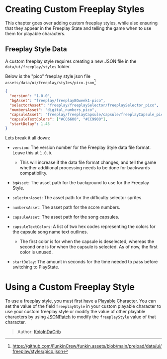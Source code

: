 [tags]: / "intermediate,ui,json"

# Creating Custom Freeplay Styles

This chapter goes over adding custom freeplay styles, while also ensuring that they appear in the Freeplay State and telling the game when to use them for playable characters.

## Freeplay Style Data

A custom freeplay style requires creating a new JSON file in the `data/ui/freeplay/styles` folder.

Below is the "pico" freeplay style json file `assets/data/ui/freeplay/styles/pico.json`[^pico]

```json
{
  "version": "1.0.0",
  "bgAsset": "freeplay/freeplayBGweek1-pico",
  "selectorAsset": "freeplay/freeplaySelector/freeplaySelector_pico",
  "numbersAsset": "digital_numbers_pico",
  "capsuleAsset": "freeplay/freeplayCapsule/capsule/freeplayCapsule_pico",
  "capsuleTextColors": ["#CC6600", "#CC9900"],
  "startDelay": 1.45
}
```

Lets break it all down:

- `version`: The version number for the Freeplay Style data file format. Leave this at `1.0.0`.
  - This will increase if the data file format changes, and tell the game whether additional processing needs to be done for backwards compatibility.

- `bgAsset`: The asset path for the background to use for the Freeplay Style.
- `selectorAsset`: The asset path for the difficulty selector sprites.
- `numbersAsset`: The asset path for the score numbers.
- `capsuleAsset`: The asset path for the song capsules.
- `capsuleTextColors`: A list of two hex codes representing the colors for the capsule song name text outlines.
  - The first color is for when the capsule is deselected, whereas the second one is for when the capsule is selected. As of now, the first color is unused.

- `startDelay`: The amount in seconds for the time needed to pass before switching to PlayState.

# Using a Custom Freeplay Style

To use a freeplay style, you must first have a [Playable Character](1.CustomPlayableCharacters.md). You can set the value of the field `freeplayStyle` in your custom playable character to use your custom freeplay style or modify the value of other playable characters by using [JSONPatch](../Introduction/5.AppendingAndMerge.md#merging) to modify the `freeplayStyle` value of that character.

[^pico]: <https://github.com/FunkinCrew/funkin.assets/blob/main/preload/data/ui/freeplay/styles/pico.json>

> Author: [KoloInDaCrib](https://github.com/KoloInDaCrib)

